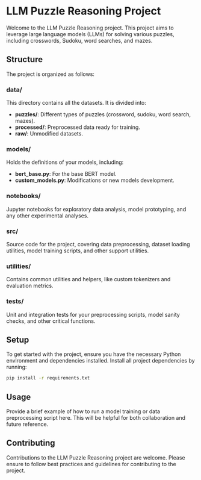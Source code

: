
# LLM Puzzle Reasoning Project

Welcome to the LLM Puzzle Reasoning project. This project aims to leverage large language models (LLMs) for solving various puzzles, including crosswords, Sudoku, word searches, and mazes.

## Structure

The project is organized as follows:

### data/
This directory contains all the datasets. It is divided into:

- **puzzles/**: Different types of puzzles (crossword, sudoku, word search, mazes).
- **processed/**: Preprocessed data ready for training.
- **raw/**: Unmodified datasets.

### models/
Holds the definitions of your models, including:

- **bert_base.py**: For the base BERT model.
- **custom_models.py**: Modifications or new models development.

### notebooks/
Jupyter notebooks for exploratory data analysis, model prototyping, and any other experimental analyses.

### src/
Source code for the project, covering data preprocessing, dataset loading utilities, model training scripts, and other support utilities.

### utilities/
Contains common utilities and helpers, like custom tokenizers and evaluation metrics.

### tests/
Unit and integration tests for your preprocessing scripts, model sanity checks, and other critical functions.

## Setup

To get started with the project, ensure you have the necessary Python environment and dependencies installed. Install all project dependencies by running:

```bash
pip install -r requirements.txt
```

## Usage

Provide a brief example of how to run a model training or data preprocessing script here. This will be helpful for both collaboration and future reference.

## Contributing

Contributions to the LLM Puzzle Reasoning project are welcome. Please ensure to follow best practices and guidelines for contributing to the project.


